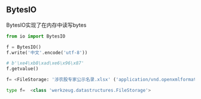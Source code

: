<!--
 * @Description: 
 * @Version: 1.0
 * @Author: DaLao
 * @Email: dalao_li@163.com
 * @Date: 2022-01-14 16:29:38
 * @LastEditors: DaLao
 * @LastEditTime: 2022-07-03 00:08:12
-->

## BytesIO


BytesIO实现了在内存中读写bytes

```py
from io import BytesIO

f = BytesIO()
f.write('中文'.encode('utf-8'))

# b'\xe4\xb8\xad\xe6\x96\x87'
f.getvalue()
```


```py
f= <FileStorage: '涉农股专家公示名录.xlsx' ('application/vnd.openxmlformats-officedocument.spreadsheetml.sheet')>

type f=  <class 'werkzeug.datastructures.FileStorage'>
```